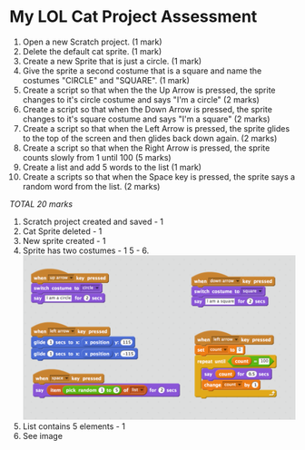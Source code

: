 # My LOL Cat Project Assessment

1. Open a new Scratch project. (1 mark)
2. Delete the default cat sprite. (1 mark)
3. Create a new Sprite that is just a circle. (1 mark)
4. Give the sprite a second costume that is a square and name the costumes "CIRCLE" and "SQUARE". (1 mark)
5. Create a script so that when the the Up Arrow is pressed, the sprite changes to it's circle costume and says "I'm a circle" (2 marks)
6. Create a script so that when the  Down Arrow is pressed, the sprite changes to it's square costume and says "I'm a square" (2 marks)
7. Create a script so that when the Left Arrow is pressed, the sprite glides to the top of the screen and then glides back down again. (2 marks)
8. Create a script so that when the Right Arrow is pressed, the sprite counts slowly from 1 until 100 (5 marks)
9. Create a list and add 5 words to the list (1 mark)
10. Create a scripts so that when the Space key is pressed, the sprite says a random word from the list. (2 marks)

_TOTAL 20 marks_

1. Scratch project created and saved - 1
2. Cat Sprite deleted - 1
3. New sprite created - 1
4. Sprite has two costumes - 1
5 - 6. ![image](test.png)
9. List contains 5 elements - 1
10. See image